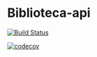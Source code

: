 # Biblioteca-api

[![Build Status](https://travis-ci.com/willianthomaz/biblioteca-api.svg?branch=master)](https://travis-ci.com/willianthomaz/biblioteca-api)

[![codecov](https://codecov.io/gh/willianthomaz/biblioteca-api/branch/master/graph/badge.svg?token=07YQQAP0GJ)](https://codecov.io/gh/willianthomaz/biblioteca-api)
